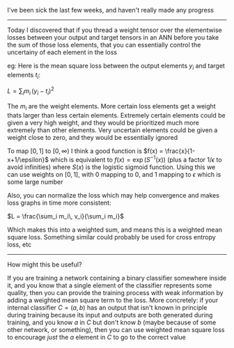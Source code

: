 
I've been sick the last few weeks, and haven't really made any progress

---

Today I discovered that if you thread a weight tensor over the elementwise losses between your output and target tensors in an ANN before you take the sum of those loss elements, that you can essentially control the uncertainy of each element in the loss

eg: Here is the mean square loss between the output elements $y_i$ and target elements $t_i$:

$L = \sum_i m_i\, (y_i - t_i)^2$

The $m_i$ are the weight elements. More certain loss elements get a weight thats larger than less certain elements. Extremely certain elements could be given a very high weight, and they would be prioritized much more extremely than other elements. Very uncertain elements could be given a weight close to zero, and they would be essentially ignored

To map $[0,1]$ to $[0, \infty)$ I think a good function is $f(x) = \frac{x}{1-x+1/\epsilon}$ which is equivalent to $f(x) = \exp(S^{-1}(x))$ (plus a factor $1/\epsilon$ to avoid infinities) where $S(x)$ is the logistic sigmoid function. Using this we can use weights on $[0,1]$, with 0 mapping to 0, and 1 mapping to $\epsilon$ which is some large number

Also, you can normalize the loss which may help convergence and makes loss graphs in time more consistent:

$L = \frac{\sum_i m_i\, v_i}{\sum_i m_i}$

Which makes this into a weighted sum, and means this is a weighted mean square loss. Something similar could probably be used for cross entropy loss, etc

---

How might this be useful?

If you are training a network containing a binary classifier somewhere inside it, and you know that a single element of the classifier represents some quality, then you can provide the training process with weak information by adding a weighted mean square term to the loss. More concretely: if your internal classifier $C = (a, b)$ has an output that isn't known in principle during training because its input and outputs are both generated during training, and you know $a$ in $C$ but don't know $b$ (maybe because of some other network, or something), then you can use weighted mean square loss to encourage *just* the $a$ element in $C$ to go to the correct value
